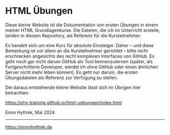# HTML Übungen

Diese kleine Website ist die Dokumentation von ersten Übungen in einem meiner HTML Grundlagenkurse. Die Dateien, die ich im Unterricht erstelle, landen in diesem Repository, als Referenz für die Kursteilnehmer.

Es handelt sich um eine Kurs für absolute Einsteiger. Daher – und diese Bemerkung ist vor allem an die Kursteilnehmer gerichtet – bitte nicht erschrecken angesichts des recht komplexen Interfaces von GitHub. Es geht noch gar nicht darum GitHub als Tool kennenzulernen (später, als Fortgeschrittene Developer, werdet irh ohne GitHub oder einen ähnlichen Server nicht mehr leben können). Es geht nur darum, die ersten Übungsdateien als Referenz zur Verfügung zu stellen.

Die daraus entstehende kleine Website lässt sich im Übrigen hier betrachten:

https://ehy-training.github.io/html-uebungen/index.html

Enno Hyttrek, 
Mai 2024

---

https://ennohyttrek.de